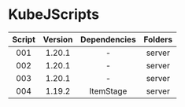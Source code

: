 # KubeJScripts

|   Script   |   Version  |   Dependencies  |   Folders  |
|:----------:|:----------:|:---------------:|:----------:|
|    001     |   1.20.1   |         -       |   server   |
|    002     |   1.20.1   |         -       |   server   |
|    003     |   1.20.1   |         -       |   server   |
|    004     |   1.19.2   |    ItemStage    |   server   |
